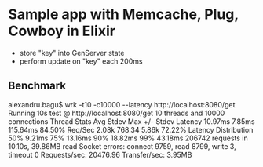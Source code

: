 # Sample app with Memcache, Plug, Cowboy in Elixir 

- store "key" into GenServer state
- perform update on "key" each 200ms

## Benchmark

alexandru.bagu$ wrk -t10 -c10000 --latency http://localhost:8080/get
Running 10s test @ http://localhost:8080/get
  10 threads and 10000 connections
  Thread Stats   Avg      Stdev     Max   +/- Stdev
    Latency    10.97ms    7.85ms 115.64ms   84.50%
    Req/Sec     2.08k   768.34     5.86k    72.22%
  Latency Distribution
     50%    9.21ms
     75%   13.16ms
     90%   18.82ms
     99%   43.18ms
  206742 requests in 10.10s, 39.86MB read
  Socket errors: connect 9759, read 8799, write 3, timeout 0
Requests/sec:  20476.96
Transfer/sec:      3.95MB

